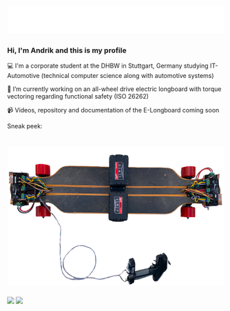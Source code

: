 <h1 align="center">
  <img src="https://raw.githubusercontent.com/AndrikSeeger/AndrikSeeger/master/name.svg" alt="Marton Lederer" />
</h1>

### Hi, I'm Andrik and this is my profile   <img src="https://komarev.com/ghpvc/?username=AndrikSeeger&style=flat-square&color=blue" alt=""/>

💻 I'm a corporate student at the DHBW in Stuttgart, Germany studying IT-Automotive (technical computer science along with automotive systems)

🔭 I’m currently working on an all-wheel drive electric longboard with torque vectoring regarding functional safety (ISO 26262)

📹 Videos, repository and documentation of the E-Longboard coming soon

Sneak peek:
<h1 align="center">
  <img src="https://raw.githubusercontent.com/AndrikSeeger/AndrikSeeger/master/Sneak_Peek_Longboard.png" alt="Marton Lederer" />
</h1>

<img src="https://github-readme-stats.vercel.app/api?username=andrikseeger&hide=prs,issues&count_private=true&show_icons=true&theme=github_dark&&shbm_iconsatrue&title_coloraffffffBicon_colorsbb2acfBtext_coloradaf7dc3bg_color=191919-y">

<img src="https://github-readme-stats.vercel.app/api/top-langs/?username=andrikseeger&theme=github_dark&hide=makefile&langs_count=4">
